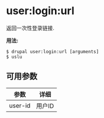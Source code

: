 # user:login:url
返回一次性登录链接.

**用法:**
```
$ drupal user:login:url [arguments] 
$ uslu  
```

## 可用参数
参数 | 详细
---------|-------------
user-id | 用户ID
